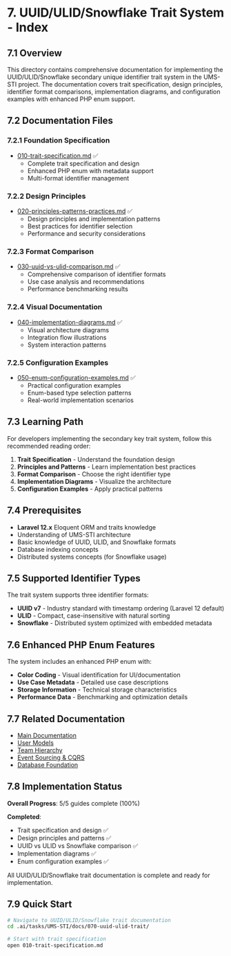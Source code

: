 # 7. UUID/ULID/Snowflake Trait System - Index

## 7.1 Overview

This directory contains comprehensive documentation for implementing the UUID/ULID/Snowflake secondary unique identifier trait system in the UMS-STI project. The documentation covers trait specification, design principles, identifier format comparisons, implementation diagrams, and configuration examples with enhanced PHP enum support.

## 7.2 Documentation Files

### 7.2.1 Foundation Specification
- [010-trait-specification.md](010-trait-specification.md) ✅
  - Complete trait specification and design
  - Enhanced PHP enum with metadata support
  - Multi-format identifier management

### 7.2.2 Design Principles
- [020-principles-patterns-practices.md](020-principles-patterns-practices.md) ✅
  - Design principles and implementation patterns
  - Best practices for identifier selection
  - Performance and security considerations

### 7.2.3 Format Comparison
- [030-uuid-vs-ulid-comparison.md](030-uuid-vs-ulid-comparison.md) ✅
  - Comprehensive comparison of identifier formats
  - Use case analysis and recommendations
  - Performance benchmarking results

### 7.2.4 Visual Documentation
- [040-implementation-diagrams.md](040-implementation-diagrams.md) ✅
  - Visual architecture diagrams
  - Integration flow illustrations
  - System interaction patterns

### 7.2.5 Configuration Examples
- [050-enum-configuration-examples.md](050-enum-configuration-examples.md) ✅
  - Practical configuration examples
  - Enum-based type selection patterns
  - Real-world implementation scenarios

## 7.3 Learning Path

For developers implementing the secondary key trait system, follow this recommended reading order:

1. **Trait Specification** - Understand the foundation design
2. **Principles and Patterns** - Learn implementation best practices
3. **Format Comparison** - Choose the right identifier type
4. **Implementation Diagrams** - Visualize the architecture
5. **Configuration Examples** - Apply practical patterns

## 7.4 Prerequisites

- **Laravel 12.x** Eloquent ORM and traits knowledge
- Understanding of UMS-STI architecture
- Basic knowledge of UUID, ULID, and Snowflake formats
- Database indexing concepts
- Distributed systems concepts (for Snowflake usage)

## 7.5 Supported Identifier Types

The trait system supports three identifier formats:

- **UUID v7** - Industry standard with timestamp ordering (Laravel 12 default)
- **ULID** - Compact, case-insensitive with natural sorting
- **Snowflake** - Distributed system optimized with embedded metadata

## 7.6 Enhanced PHP Enum Features

The system includes an enhanced PHP enum with:

- **Color Coding** - Visual identification for UI/documentation
- **Use Case Metadata** - Detailed use case descriptions
- **Storage Information** - Technical storage characteristics
- **Performance Data** - Benchmarking and optimization details

## 7.7 Related Documentation

- [Main Documentation](../README.md)
- [User Models](../020-user-models/000-index.md)
- [Team Hierarchy](../030-team-hierarchy/000-index.md)
- [Event Sourcing & CQRS](../060-event-sourcing-cqrs/000-index.md)
- [Database Foundation](../010-database-foundation/000-index.md)

## 7.8 Implementation Status

**Overall Progress**: 5/5 guides complete (100%)

**Completed**:
- Trait specification and design ✅
- Design principles and patterns ✅
- UUID vs ULID vs Snowflake comparison ✅
- Implementation diagrams ✅
- Enum configuration examples ✅

All UUID/ULID/Snowflake trait documentation is complete and ready for implementation.

## 7.9 Quick Start

```bash
# Navigate to UUID/ULID/Snowflake trait documentation
cd .ai/tasks/UMS-STI/docs/070-uuid-ulid-trait/

# Start with trait specification
open 010-trait-specification.md
```
